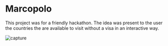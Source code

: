 # Marcopolo

This project was for a friendly hackathon. The idea was present to the user the countries the are available to visit without a visa in an interactive way.

![capture](https://cloud.githubusercontent.com/assets/4671080/20646073/97c8468c-b449-11e6-973e-8145aaeca6a5.PNG)
